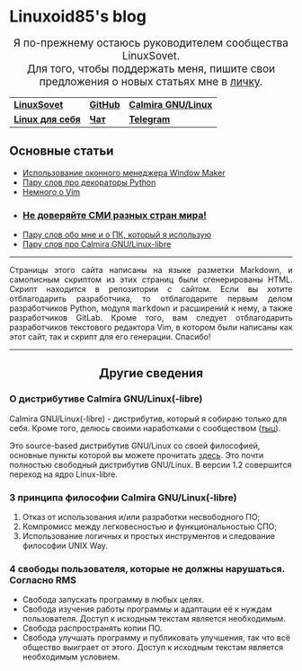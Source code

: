 # Linuxoid85's blog

<div style="text-align:center; font-size:14pt;">Я по-прежнему остаюсь
руководителем сообщества LinuxSovet.<br>Для того, чтобы поддержать меня, пишите
свои предложения о новых статьях мне в <a href="https://t.me/linuxoid85">
личку</a>.</div>

<p>
<table align="center">
<tr>
<td>
<b><a href="https://linuxoid85.github.io/LinuxSovet">LinuxSovet</a></b>
</td>
<td>
<b><a href="https://github.com/Linuxoid85">GitHub</a></b>
</td>
<td>
<b><a href="https://github.com/CalmiraLinux">Calmira GNU/Linux</a></b>
</td>
<tr>
<td>
<b><a href="https://lx4u.ru/">Linux для себя</a></b>
</td>
<td>
<b><a href="https://t.me/linuxsovet_chat">Чат</a></b>
</td>
<td>
<b><a href="https://t.me/linuxsovet">Telegram</a></b>
</td>
</tr>
</table>
</p>

## Основные статьи

- [Использование оконного менеджера Window Maker](stats/gui.html)
- [Пару слов про декораторы Python](stats/python-decorators.html)
- [Немного о Vim](stats/vim.html)
- ### [Не доверяйте СМИ разных стран мира!](stats/smi.html)
<!-- - [Немного о ситуации в России](stats/russian-salary.html) -->
- [Пару слов обо мне и о ПК, который я использую](stats/computing.html)
- [Пару слов про Calmira GNU/Linux-libre](stats/calmira.html)

---

<p align="justify">Страницы этого сайта написаны на языке разметки Markdown, и самописным скриптом из этих страниц были сгенерированы HTML. Скрипт находится в репозитории с сайтом. Если вы хотите отблагодарить разработчика, то отблагодарите первым делом разработчиков Python, модуля <tt>markdown</tt> и расширений к нему, а также разработчиков GitLab. Кроме того, вам следует отблагодарить разработчиков текстового редактора Vim, в котором были написаны как этот сайт, так и скрипт для его генерации. Спасибо!</p>

---

<div style="text-align:center"><h2>Другие сведения</h2></div>

### О дистрибутиве Calmira GNU/Linux(-libre)

Calmira GNU/Linux(-libre) - дистрибутив, который я собираю только для себя. Кроме того, делюсь своими наработками с сообществом ([тыц](https://github.com/CalmiraLinux)).

Это source-based дистрибутив GNU/Linux со своей философией, основные пункты которой вы можете прочитать [здесь](stats/calmira.html). Это почти полностью свободный дистрибутив GNU/Linux. В версии 1.2 совершится переход на ядро Linux-libre.

### 3 принципа философии Calmira GNU/Linux(-libre)

1. Отказ от использования и/или разработки несвободного ПО;
2. Компромисс между легковесностью и функциональностью СПО;
3. Использование логичных и простых инструментов и следование философии UNIX Way.

### 4 свободы пользователя, которые не должны нарушаться. Согласно RMS

- Свобода запускать программу в любых целях.
- Свобода изучения работы программы и адаптации её к нуждам пользователя. Доступ к исходным текстам является необходимым.
- Свобода распространять копии ПО.
- Свобода улучшать программу и публиковать улучшения, так что всё общество выиграет от этого. Доступ к исходным текстам является необходимым условием.
